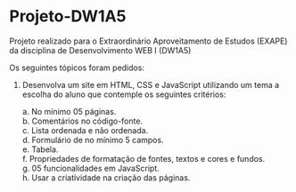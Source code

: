# Projeto-DW1A5

Projeto realizado para o Extraordinário Aproveitamento de Estudos (EXAPE) da disciplina de Desenvolvimento WEB I (DW1A5)

Os seguintes tópicos foram pedidos:

1) Desenvolva um site em HTML, CSS e JavaScript utilizando um tema a escolha
do aluno que contemple os seguintes critérios:
    
    a. No mínimo 05 páginas.  
    b. Comentários no código-fonte.  
    c. Lista ordenada e não ordenada.   
    d. Formulário de no mínimo 5 campos.   
    e. Tabela.   
    f. Propriedades de formatação de fontes, textos e cores e fundos.   
    g. 05 funcionalidades em JavaScript.   
    h. Usar a criatividade na criação das páginas.   
    
